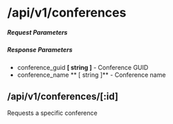 # /api/v1/conferences

##### Request Parameters

##### Response Parameters
- conference_guid **[ string ]** - Conference GUID
- conference_name ** [ string ]** - Conference name

## /api/v1/conferences/[:id]
Requests a specific conference